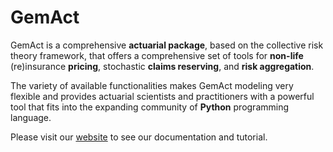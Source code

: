 # GemAct

GemAct is a comprehensive **actuarial package**, based on the collective risk theory framework, that offers a comprehensive set of tools for **non-life** (re)insurance **pricing**, stochastic **claims reserving**, and **risk aggregation**.

The variety of available functionalities makes GemAct modeling very flexible and provides actuarial scientists and practitioners with a powerful tool that fits into the expanding community of **Python** programming language.


Please visit our [website](https://gem-analytics.github.io/gemact/) to see our documentation and tutorial.

